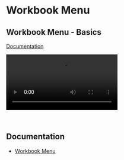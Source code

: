

# Workbook Menu

##  Workbook Menu - Basics
[Documentation](../docs/workbookmenu.md)

![video](https://profitbasedocs.blob.core.windows.net/videos/Workbook%20Menu.mp4)

<br/>

## Documentation 

* [Workbook Menu](../docs/workbookmenu.md)
